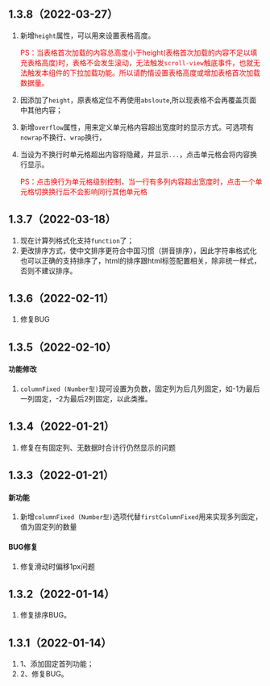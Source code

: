 ## 1.3.8（2022-03-27）
1. 新增`height`属性，可以用来设置表格高度。

    <font color=red>PS：当表格首次加载的内容总高度小于height(表格首次加载的内容不足以填充表格高度)时，表格不会发生滚动，无法触发`scroll-view`触底事件，也就无法触发本组件的下拉加载功能。所以请酌情设置表格高度或增加表格首次加载数据量。</font>

2. 因添加了`height`，原表格定位不再使用`absloute`,所以现表格不会再覆盖页面中其他内容；
3. 新增`overflow`属性，用来定义单元格内容超出宽度时的显示方式。可选项有`nowrap`不换行、`wrap`换行，
4. 当设为不换行时单元格超出内容将隐藏，并显示`...`，点击单元格会将内容换行显示。

    <font color=red>PS：点击换行为单元格级别控制，当一行有多列内容超出宽度时，点击一个单元格切换换行后不会影响同行其他单元格</font>
## 1.3.7（2022-03-18）
1. 现在计算列格式化支持`function`了；
2. 更改排序方式，使中文排序更符合中国习惯（拼音排序），因此字符串格式化也可以正确的支持排序了，html的排序跟html标签配置相关，除非统一样式，否则不建议排序。

## 1.3.6（2022-02-11）
1. 修复BUG

## 1.3.5（2022-02-10）
#### 功能修改
1. `columnFixed (Number型)`现可设置为负数，固定列为后几列固定，如-1为最后一列固定，-2为最后2列固定，以此类推。

## 1.3.4（2022-01-21）
1. 修复在有固定列、无数据时合计行仍然显示的问题

## 1.3.3（2022-01-21）
#### 新功能
1. 新增`columnFixed (Number型)`选项代替`firstColumnFixed`用来实现多列固定，值为固定列的数量

#### BUG修复
1. 修复滑动时偏移1px问题

## 1.3.2（2022-01-14）
1. 修复排序BUG。

## 1.3.1（2022-01-14）
1. 1、添加固定首列功能；
2. 2、修复BUG。
